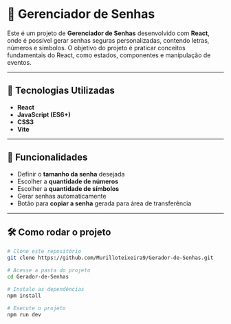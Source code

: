 # 🔐 Gerenciador de Senhas

Este é um projeto de **Gerenciador de Senhas** desenvolvido com **React**, onde é possível gerar senhas seguras personalizadas, contendo letras, números e símbolos. O objetivo do projeto é praticar conceitos fundamentais do React, como estados, componentes e manipulação de eventos.

---

## 🚀 Tecnologias Utilizadas

- **React**
- **JavaScript (ES6+)**
- **CSS3**
- **Vite** 

---

## 🎯 Funcionalidades

- Definir o **tamanho da senha** desejada
- Escolher a **quantidade de números**
- Escolher a **quantidade de símbolos**
- Gerar senhas automaticamente
- Botão para **copiar a senha** gerada para área de transferência

---

## 🛠️ Como rodar o projeto

```bash
# Clone este repositório
git clone https://github.com/Murilloteixeira9/Gerador-de-Senhas.git

# Acesse a pasta do projeto
cd Gerador-de-Senhas

# Instale as dependências
npm install

# Execute o projeto
npm run dev


